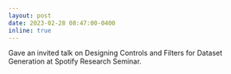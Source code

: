 ```yaml
---
layout: post
date: 2023-02-28 08:47:00-0400
inline: true
---
```


Gave an invited talk on Designing Controls and Filters for Dataset Generation at Spotify Research Seminar.